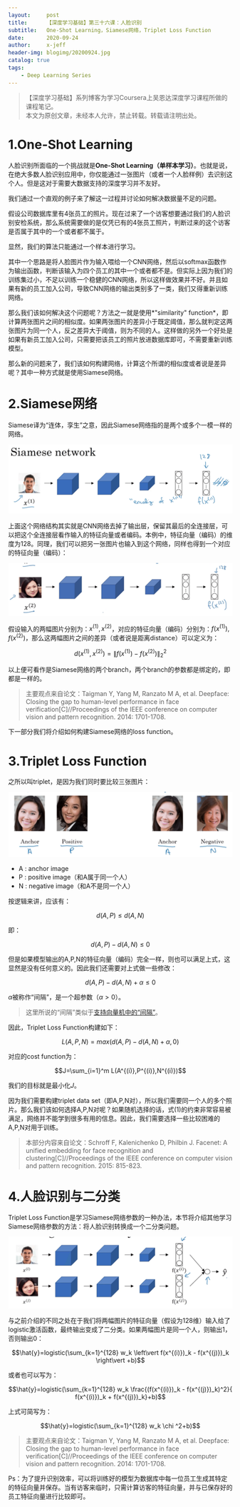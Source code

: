 ```yaml
---
layout:     post
title:      【深度学习基础】第三十六课：人脸识别
subtitle:   One-Shot Learning，Siamese网络，Triplet Loss Function
date:       2020-09-24
author:     x-jeff
header-img: blogimg/20200924.jpg
catalog: true
tags:
    - Deep Learning Series
---
```

>【深度学习基础】系列博客为学习Coursera上吴恩达深度学习课程所做的课程笔记。  
>本文为原创文章，未经本人允许，禁止转载。转载请注明出处。

# 1.One-Shot Learning

人脸识别所面临的一个挑战就是**One-Shot Learning（单样本学习）**。也就是说，在绝大多数人脸识别应用中，你仅能通过一张图片（或者一个人脸样例）去识别这个人。但是这对于需要大数据支持的深度学习并不友好。

我们通过一个直观的例子来了解这一过程并讨论如何解决数据量不足的问题。

假设公司数据库里有4张员工的照片。现在过来了一个访客想要通过我们的人脸识别安检系统，那么系统需要做的是仅凭已有的4张员工照片，判断过来的这个访客是否属于其中的一个或者都不属于。

显然，我们的算法只能通过一个样本进行学习。

其中一个思路是将人脸图片作为输入喂给一个CNN网络，然后以softmax函数作为输出函数，判断该输入为四个员工的其中一个或者都不是。但实际上因为我们的训练集过小，不足以训练一个稳健的CNN网络，所以这样做效果并不好。并且如果有新的员工加入公司，导致CNN网络的输出类别多了一类，我们又得重新训练网络。

那么我们该如何解决这个问题呢？方法之一就是使用*"similarity" function*，即计算两张图片之间的相似度。如果两张图片的差异小于既定阈值，那么就判定这两张图片为同一个人，反之差异大于阈值，则为不同的人。这样做的另外一个好处是如果有新员工加入公司，只需要把该员工的照片放进数据库即可，不需要重新训练模型。

那么新的问题来了，我们该如何构建网络，计算这个所谓的相似度或者说是差异呢？其中一种方式就是使用Siamese网络。

# 2.Siamese网络

Siamese译为“连体，孪生”之意，因此Siamese网络指的是两个或多个一模一样的网络。

![](https://github.com/x-jeff/BlogImage/raw/master/DeepLearningSeries/Lesson36/36x1.png)

上面这个网络结构其实就是CNN网络去掉了输出层，保留其最后的全连接层，可以把这个全连接层看作输入的特征向量或者编码。本例中，特征向量（编码）的维度为128。同理，我们可以把另一张图片也输入到这个网络，同样也得到一个对应的特征向量（编码）：

![](https://github.com/x-jeff/BlogImage/raw/master/DeepLearningSeries/Lesson36/36x2.png)

假设输入的两幅图片分别为：$x^{(1)},x^{(2)}$，对应的特征向量（编码）分别为：$f(x^{(1)}),f(x^{(2)})$，那么这两幅图片之间的差异（或者说是距离distance）可以定义为：

$$d(x^{(1)},x^{(2)})=\lVert f(x^{(1)})-f(x^{(2)}) \rVert _2 ^2$$

以上便可看作是Siamese网络的两个branch，两个branch的参数都是绑定的，即都是一样的。

>主要观点来自论文：Taigman Y, Yang M, Ranzato M A, et al. Deepface: Closing the gap to human-level performance in face verification[C]//Proceedings of the IEEE conference on computer vision and pattern recognition. 2014: 1701-1708.

下一部分我们将介绍如何构建Siamese网络的loss function。

# 3.Triplet Loss Function

之所以叫triplet，是因为我们同时要比较三张图片：

![](https://github.com/x-jeff/BlogImage/raw/master/DeepLearningSeries/Lesson36/36x3.png)

* A : anchor image
* P : positive image（和A属于同一个人）
* N : negative image（和A不是同一个人）

按逻辑来讲，应该有：

$$d(A,P) \leqslant d(A,N)$$

即：

$$d(A,P) - d(A,N) \leqslant 0$$

但是如果模型输出的A,P,N的特征向量（编码）完全一样，则也可以满足上式，这显然是没有任何意义的。因此我们还需要对上式做一些修改：

$$d(A,P) - d(A,N) + \alpha \leqslant 0 \tag{1}$$

$\alpha$被称作“间隔”，是一个超参数（$\alpha > 0$）。

>这里所说的“间隔”类似于[支持向量机中的“间隔”](http://shichaoxin.com/2020/09/14/机器学习基础-第十六课-支持向量机之间隔与支持向量/)。

因此，Triplet Loss Function构建如下：

$$L(A,P,N)=max(d(A,P) - d(A,N) + \alpha,0)$$

对应的cost function为：

$$J=\sum_{i=1}^m L(A^{(i)},P^{(i)},N^{(i)})$$

我们的目标就是最小化$J$。

因为我们需要构建triplet data set（即A,P,N对），所以我们需要同一个人的多个照片。那么我们该如何选择A,P,N对呢？如果随机选择的话，式(1)的约束非常容易被满足，网络并不能学到很多有用的信息。因此，我们需要选择一些比较困难的A,P,N对用于训练。

>本部分内容来自论文：Schroff F, Kalenichenko D, Philbin J. Facenet: A unified embedding for face recognition and clustering[C]//Proceedings of the IEEE conference on computer vision and pattern recognition. 2015: 815-823.

# 4.人脸识别与二分类

Triplet Loss Function是学习Siamese网络参数的一种办法，本节将介绍其他学习Siamese网络参数的方法：将人脸识别转换成一个二分类问题。

![](https://github.com/x-jeff/BlogImage/raw/master/DeepLearningSeries/Lesson36/36x4.png)

与之前介绍的不同之处在于我们将两幅图片的特征向量（假设为128维）输入给了logistic激活函数，最终输出变成了二分类。如果两幅图片是同一个人，则输出1，否则输出0：

$$\hat{y}=logistic(\sum_{k=1}^{128} w_k \left\vert f(x^{(i)})_k - f(x^{(j)})_k \right\vert +b)$$

或者也可以写为：

$$\hat{y}=logistic(\sum_{k=1}^{128} w_k \frac{(f(x^{(i)})_k - f(x^{(j)})_k)^2}{ f(x^{(i)})_k + f(x^{(j)})_k}+b)$$

上式可简写为：

$$\hat{y}=logistic(\sum_{k=1}^{128} w_k \chi ^2+b)$$

>主要观点来自论文：Taigman Y, Yang M, Ranzato M A, et al. Deepface: Closing the gap to human-level performance in face verification[C]//Proceedings of the IEEE conference on computer vision and pattern recognition. 2014: 1701-1708.

Ps：为了提升识别效率，可以将训练好的模型为数据库中每一位员工生成其特定的特征向量并保存。当有访客来临时，只需计算访客的特征向量，并与已保存好的员工特征向量进行比较即可。